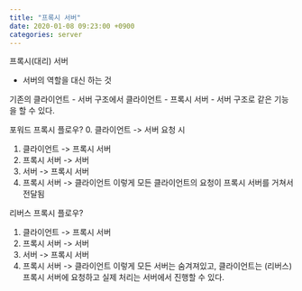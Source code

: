 ```yaml
---
title: "프록시 서버"
date: 2020-01-08 09:23:00 +0900
categories: server
---
```

프록시(대리) 서버
 - 서버의 역할을 대신 하는 것

기존의 클라이언트 - 서버 구조에서
클라이언트 - 프록시 서버 - 서버 구조로 같은 기능을 할 수 있다.

포워드 프록시 플로우?
0. 클라이언트 -> 서버 요청 시
1. 클라이언트 -> 프록시 서버
2. 프록시 서버 -> 서버
3. 서버 -> 프록시 서버
4. 프록시 서버 -> 클라이언트
이렇게 모든 클라이언트의 요청이 프록시 서버를 거쳐서 전달됨 

리버스 프록시 플로우?
1. 클라이언트 -> 프록시 서버
2. 프록시 서버 -> 서버
3. 서버 -> 프록시 서버
3. 프록시 서버 -> 클라이언트 
이렇게 모든 서버는 숨겨져있고, 클라이언트는 (리버스) 프록시 서버에 요청하고 실제 처리는 서버에서 진행할 수 있다.
